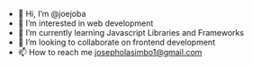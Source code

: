 - 👋 Hi, I’m @joejoba
- 👀 I’m interested in web development 
- 🌱 I’m currently learning Javascript Libraries and Frameworks
- 💞️ I’m looking to collaborate on frontend development 
- 📫 How to reach me josepholasimbo1@gmail.com

<!---
joejoba/joejoba is a ✨ special ✨ repository because its `README.md` (this file) appears on your GitHub profile.
You can click the Preview link to take a look at your changes.
--->
